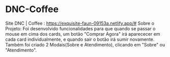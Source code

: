 ﻿# DNC-Coffee
Site DNC | Coffee : https://exquisite-faun-09153a.netlify.app/#
Sobre o Projeto: Foi desenvolvido funcionalidades para que quando se passar o mouse em cima dos cards, um botão "Comprar Agora" irá aparececer em cada card individualmente, e quando sair o botão irá sumir novamente. Também foi criado 2 Modais(Sobre e Atendimento), clicando em "Sobre" ou "Atendimento".
